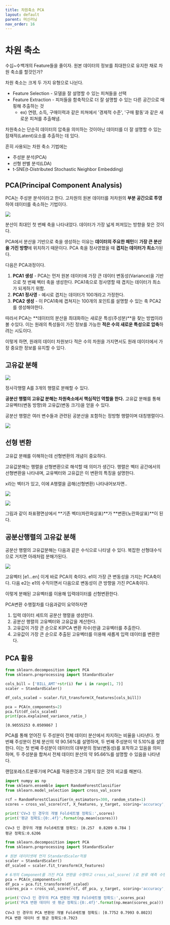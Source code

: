 ```yaml
---
title: 차원축소 PCA
layout: default
parent: 머신러닝
nav_order: 16
---
```



# 차원 축소

수십~수백개의 Feature들을 줄이자. 원본 데이터의 정보를 최대한으로 유지한 채로 차원 축소를 할것인가? 

차원 축소는 크게 두 가지 유형으로 나뉜다.

* Feature Selection - 모델을 잘 설명할 수 있는 피쳐들을 선택
* Feature Extraction - 피처들을 함축적으로 더 잘 설명할 수 있는 다른 공간으로 매핑해 추출하는 것
  * ex) 연령, 소득, 구매이력과 같은 피쳐에서 '경제적 수준', '구매 활동'과 같은 새로운 피쳐를 추출해냄.

차원축소는 단순히 데이터의 압축을 의미하는 것이아닌 데이터를 더 잘 설명할 수 있는 잠재적(Latent)요소를 추출하는 데 있다.

흔히 사용되는 차원 축소 기법에는 

* 주성분 분석(PCA)
* 선형 판별 분석(LDA)
* t-SNE(t-Distributed Stochastic Neighbor Embedding)





## PCA(Principal Component Analysis)

PCA는 주성분 분석이라고 한다. 고차원의 원본 데이터를 저차원의 **부분 공간으로 투영**하여 데이터를 축소하는 기법이다.

![](../../assets/images/ml/pca0.png)

분산이 최대인 첫 번째 축을 나타내었다. 데이터가 가장 넓게 퍼져있는 방향을 찾은 것이다.

PCA에서 분산을 기반으로 축을 생성하는 이유는 **데이터의 주요한 패턴**이 **가장 큰 분산을 가진 방향**에 위치하기 때문이다. PCA 축을 정사영했을 때 **겹치는 데이터가 최소**가된다.

 다음은 PCA과정이다. 

1. **PCA1 생성** - PCA는 먼저 원본 데이터에 가장 큰 데이터 변동성(Variance)을 기반으로 첫 번째 벡터 축을 생성한다. PCA1축으로 정사영할 때 겹치는 데이터가 최소가 되게하기 위함.
2. **PCA1 정사영** - 예시로 겹치는 데이터가 100개라고 가정한다.
3. **PCA2 생성** - 이 PCA1축에 겹쳐지는 100개의 포인트를 설명할 수 있는 축 PCA2를 생성해야한다. 

 

따라서 PCA는 **데이터의 분산을 최대화하는 새로운 특성(주성분)**을 찾는 방법이라 볼 수있다. 이는 원래의 특성들이 가진 정보를 가능한 **적은 수의 새로운 특성으로 압축**하려는 시도이다.

이렇게 하면, 원래의 데이터 차원보다 적은 수의 차원을 가지면서도 원래 데이터에서 가장 중요한 정보를 유지할 수 있다. 



## 고유값 분해

![](../../assets/images/ml/eigen4.png)

정사각행렬 A를 3개의 행렬로 분해할 수 있다. 

**공분산 행렬의 고유값 분해는 차원축소에서 핵심적인 역할을 한다.** 고유값 분해를 통해 고유벡터(변동 방향)와 고유값(변동 크기)을 얻을 수 있다.



공분산 행렬은 여러 변수들과 관련된 공분산을 포함하는 정방형 행렬이며 대칭행렬이다.

![](../../assets/images/ml/eigen5.png)



## 선형 변환

고유값 분해를 이해하는데 선형변환의 개념이 중요하다.

고유값분해는 행렬을 선형변환으로 해석할 때 의미가 생긴다. 행렬은 벡터 공간에서의 선형변환을 나타내며, 교유벡터와 고유값은 이 변환의 특징을 설명한다.

x라는 벡터가 있고, 이에 A행렬을 곱해(선형변환) 나타내어보자면.. 

![](../../assets/images/ml/eigen3.png)

![](../../assets/images/ml/eigen1.png)

그림과 같이 좌표평면상에서 **기존 벡터(파란화살표)**가 **변환(노란화살표)**이 된다.





## 공분산행렬의 고유값 분해

공분산 행렬의 고유값분해는 다음과 같은 수식으로 나타낼 수 있다. 복잡한 선형대수식으로 거치면 아래처럼 분해가된다.

![](../../assets/images/ml/eigen6.png)

고유벡터 [e1...en] 이게 바로 PCA의 축이다. e1이 가장 큰 변동성을 가지는 PCA축이다. 다음 e2는 e1의 수직이면서 다음으로 변동성이 큰 방향을 가진 PCA축이다.

이렇게 분해된 고유벡터를 이용해 입력데이터를 선형변환한다.



PCA변환 수행절차를 다음과같이 요약하자면

1. 입력 데이터 세트의 공분산 행렬을 생성한다.
2. 공분산 행렬의 고유벡터와 고유값을 계산한다.
3. 고유값이 가장 큰 순으로 K(PCA 변환 차수)만큼 고유벡터를 추출한다.
4. 고유값이 가장 큰 순으로 추출된 고유벡터를 이용해 새롭게 입력 데이터를 변환한다.



## PCA 활용

```python
from sklearn.decomposition import PCA
from sklearn.preprocessing import StandardScaler

cols_bill = ['BILL_AMT'+str(i) for i in range(1, 7)]
scaler = StandardScaler()

df_cols_scaled = scaler.fit_transform(X_features[cols_bill])

pca = PCA(n_components=2)
pca.fit(df_cols_scaled)
print(pca.explained_variance_ratio_)
```

```
[0.90555253 0.0509867 ]
```

PCA를 통해 얻어진 두 주성분이 전체 데이터 분산에서 차지하는 비율을 나타낸다. 첫 번째 주성분이 전체 분산의 약 90.56%를 설명하며, 두 번째 주성분이 약 5.10%를 설명한다. 이는 첫 번째 주성분이 데이터의 대부분의 정보(변동성)를 포착하고 있음을 의미하며, 두 주성분을 합쳐서 전체 데이터 분산의 약 95.66%를 설명할 수 있음을 나타낸다.



랜덤포레스트분류기에 PCA를 적용한것과 그렇지 않은 것의 비교를 해본다.

```python
import numpy as np
from sklearn.ensemble import RandomForestClassifier
from sklearn.model_selection import cross_val_score

rcf = RandomForestClassifier(n_estimators=300, random_state=1)
scores = cross_val_score(rcf, X_features, y_target, scoring='accuracy', cv=3 )

print('CV=3 인 경우의 개별 Fold세트별 정확도:',scores)
print('평균 정확도:{0:.4f}'.format(np.mean(scores)))
```

```
CV=3 인 경우의 개별 Fold세트별 정확도: [0.257  0.8209 0.784 ]
평균 정확도:0.6206
```

```python
from sklearn.decomposition import PCA
from sklearn.preprocessing import StandardScaler

# 원본 데이터셋에 먼저 StandardScaler적용
scaler = StandardScaler()
df_scaled = scaler.fit_transform(X_features)

# 6개의 Component를 가진 PCA 변환을 수행하고 cross_val_score( )로 분류 예측 수행. 
pca = PCA(n_components=6)
df_pca = pca.fit_transform(df_scaled)
scores_pca = cross_val_score(rcf, df_pca, y_target, scoring='accuracy', cv=3)

print('CV=3 인 경우의 PCA 변환된 개별 Fold세트별 정확도:',scores_pca)
print('PCA 변환 데이터 셋 평균 정확도:{0:.4f}'.format(np.mean(scores_pca)))
```

```
CV=3 인 경우의 PCA 변환된 개별 Fold세트별 정확도: [0.7752 0.7993 0.8023]
PCA 변환 데이터 셋 평균 정확도:0.7923
```
